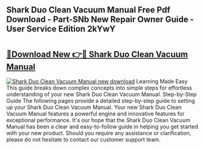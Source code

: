 ## Shark Duo Clean Vacuum Manual Free Pdf Download - Part-SNb New Repair Owner Guide - User Service Edition 2kYwY

# <h2><a href="http://cf13426.oget.top/?id=Shark+Duo+Clean+Vacuum+Manual">🔗Download New 👉🔴 Shark Duo Clean Vacuum Manual</a></h2>

[![Shark Duo Clean Vacuum Manual new download](https://i.imgur.com/5g1atiW.png)](http://cf13426.oget.top/?id=Shark+Duo+Clean+Vacuum+Manual)
Learning Made Easy This guide breaks down complex concepts into simple steps for effortless understanding of your new Shark Duo Clean Vacuum Manual. Step-by-Step Guide The following pages provide a detailed step-by-step guide to setting up your Shark Duo Clean Vacuum Manual. Your new Shark Duo Clean Vacuum Manual features a powerful engine and innovative features for exceptional performance. It's our hope that the Shark Duo Clean Vacuum Manual has been a clear and easy-to-follow guide in helping you get started with your new product. Should you require any assistance or clarification, please do not hesitate to contact our customer support team.
